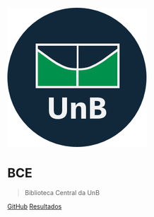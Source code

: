 <!-- THIS IS THE PANEL THAT IS SHOWN BEFORE THE HOME PAGE -->

![logo](_media/logo_bce_unb_v3.png)

<h1>BCE</h1>

> Biblioteca Central da UnB

[GitHub](https://github.com/Interacao-Humano-Computador/2020.1-BCE)
[Resultados](#BCE)

